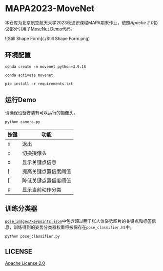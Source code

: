 # MAPA2023-MoveNet

本仓库为北京航空航天大学2023秋通识课程MAPA期末作业，依照*Apache 2.0*协议部分引用了[MoveNet Demo](https://github.com/tensorflow/docs/blob/master/site/en/hub/tutorials/movenet.ipynb)代码。

![Still Shape Form](./Still Shape Form.png)

## 环境配置

```shell
conda create -n movenet python=3.9.18
```

```shell
conda activate movenet
```

```shell
pip install -r requirements.txt
```

## 运行Demo

请确保设备安装有可以运行的摄像头。

```
python camera.py
```

| 按键 | 功能                 |
| ---- | -------------------- |
| q    | 退出                 |
| c    | 切换摄像头           |
| o    | 显示关键点信息       |
| ]    | 提高关键点置信度阈值 |
| [    | 降低关键点置信度阈值 |
| p    | 显示当前动作分类     |

## 训练分类器

[`pose_images/keypoints.json`](pose_images/keypoints.json)中包含超过两千张人体姿势图片的关键点和标签信息，训练得到的姿势分类器权重将被保存在`pose_classifier.h5`中。

```shell
python pose_classifier.py
```

## LICENSE

[Apache License 2.0](https://opensource.org/licenses/Apache-2.0)
